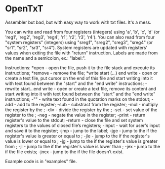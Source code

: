 # OpenTxT
Assembler but bad, but with easy way to work with txt files. It's a mess.


You can write and read from four registers (integers) using 'a', 'b', 'c', 'd' (or 'reg1', 'reg2', 'reg3', 'reg4', 'r1', 'r2', 'r3', 'r4').
You can also read from four "system registers" (integers) using "sreg1", "sreg2", "sreg3", "sreg4" (or "sr1", "sr2", "sr3", "sr4").
System registers are updated with registers' values when exiting the file with "return" instruction.
Labels are made from the name and a semicolon, ex.: "label:".


Instructions:
*open <txt file name> - open the file, push it to the file stack and execute its instructions;
*remove <txt file name> - remove the file;
*write <txt file name> start (…) end write - open or create a text file, put cursor on the end of this file and start writing into it with text found between the "start" and the "end write" instructions;
-rewrite <txt file name> start…end write - open or create a text file, remove its content and start writing into it with text found between the “start” and the "end write" instructions;
-"<text>" - write text found in the quotation marks on the stdout;
-add <reg> <number> - add <number> to the register;
-sub <reg> <number> - substract <number> from the register;
-mul <reg> <number> - multiply the register by the <number>;
-div <reg> <number> - divide the register by the <number>;
-set <reg> <number> - set value of the register to the <value>;
-neg <reg> - negate the value in the register;
-print <reg> - return register's value to the stdout;
-return - close the file and set system registers to the values of closed file’s registers;
-input <reg> - wait for user's input and save it to the register;
-jmp <label> - jump to the label;
-jge <reg> <number> <label> - jump to the <label> if the register's value is greater or equal to <number>;
-jle <reg> <number> <label> - jump to the <label> if the register's value is lower or equal to <number>;
-jg <reg> <number> <label> - jump to the <label> if the register's value is greater from <number>;
-jl <reg> <number> <label> - jump to the <label> if the register's value is lower than <number>;
-jex <file> <label> - jump to the <label> if the file exists;
-jnex <file> <label> - jump to the <label> if the file doesn’t exist.

  
Example code is in "examples" file.
